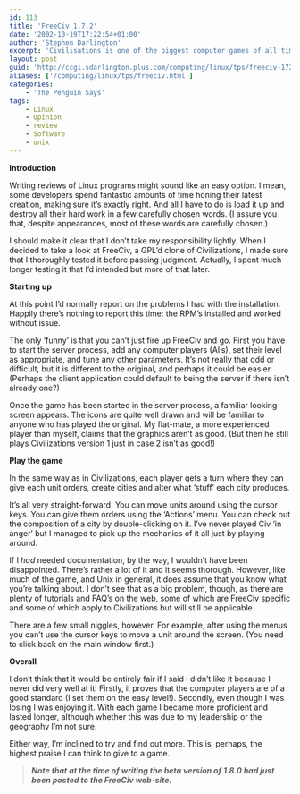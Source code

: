 ```yaml
---
id: 113
title: 'FreeCiv 1.7.2'
date: '2002-10-19T17:22:54+01:00'
author: 'Stephen Darlington'
excerpt: 'Civilisations is one of the biggest computer games of all time. Stephen Darlington reviews FreeCiv, one of the free alternatives. '
layout: post
guid: 'http://ccgi.sdarlington.plus.com/computing/linux/tps/freeciv-172.html'
aliases: ['/computing/linux/tps/freeciv.html']
categories:
    - 'The Penguin Says'
tags:
    - Linux
    - Opinion
    - review
    - Software
    - unix
---
```


**Introduction**

Writing reviews of Linux programs might sound like an easy option. I mean, some developers spend fantastic amounts of time honing their latest creation, making sure it’s exactly right. And all I have to do is load it up and destroy all their hard work in a few carefully chosen words. (I assure you that, despite appearances, most of these words are carefully chosen.)

I should make it clear that I don’t take my responsibility lightly. When I decided to take a look at FreeCiv, a GPL’d clone of Civilizations, I made sure that I thoroughly tested it before passing judgment. Actually, I spent much longer testing it that I’d intended but more of that later.

**Starting up**

At this point I’d normally report on the problems I had with the installation. Happily there’s nothing to report this time: the RPM’s installed and worked without issue.

The only ‘funny’ is that you can’t just fire up FreeCiv and go. First you have to start the server process, add any computer players (AI’s), set their level as appropriate, and tune any other parameters. It’s not really that odd or difficult, but it is different to the original, and perhaps it could be easier. (Perhaps the client application could default to being the server if there isn’t already one?)

Once the game has been started in the server process, a familiar looking screen appears. The icons are quite well drawn and will be familiar to anyone who has played the original. My flat-mate, a more experienced player than myself, claims that the graphics aren’t as good. (But then he still plays Civilizations version 1 just in case 2 isn’t as good!)

**Play the game**

In the same way as in Civilizations, each player gets a turn where they can give each unit orders, create cities and alter what ‘stuff’ each city produces.

It’s all very straight-forward. You can move units around using the cursor keys. You can give them orders using the ‘Actions’ menu. You can check out the composition of a city by double-clicking on it. I’ve never played Civ ‘in anger’ but I managed to pick up the mechanics of it all just by playing around.

If I *had* needed documentation, by the way, I wouldn’t have been disappointed. There’s rather a lot of it and it seems thorough. However, like much of the game, and Unix in general, it does assume that you know what you’re talking about. I don’t see that as a big problem, though, as there are plenty of tutorials and FAQ’s on the web, some of which are FreeCiv specific and some of which apply to Civilizations but will still be applicable.

There are a few small niggles, however. For example, after using the menus you can’t use the cursor keys to move a unit around the screen. (You need to click back on the main window first.)

**Overall**

I don’t think that it would be entirely fair if I said I didn’t like it because I never did very well at it! Firstly, it proves that the computer players are of a good standard (I set them on the easy level!). Secondly, even though I was losing I was enjoying it. With each game I became more proficient and lasted longer, although whether this was due to my leadership or the geography I’m not sure.

Either way, I’m inclined to try and find out more. This is, perhaps, the highest praise I can think to give to a game.

> ***Note that at the time of writing the beta version of 1.8.0 had just been posted to the FreeCiv web-site.***